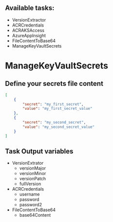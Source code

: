 ## Available tasks:
- VersionExtractor
- ACRCredentials
- ACRAKSAccess
- AzureAppInsight
- FileContentToBase64
- ManageKeyVaultSecrets

# ManageKeyVaultSecrets
## Define your secrets file content
```json
[
	{
		"secret": "my_first_secret",
		"value": "my_first_secret_value"
	},
	{
		"secret": "my_second_secret",
		"value": "my_second_secret_value"
	}
]
```

## Task Output variables
- VersionExtrator
	- versionMajor
	- versionMinor
	- versionPatch
	- fullVersion
- ACRCredentials
	- username
	- password
	- password2
- FileContentToBase64
	- base64Content